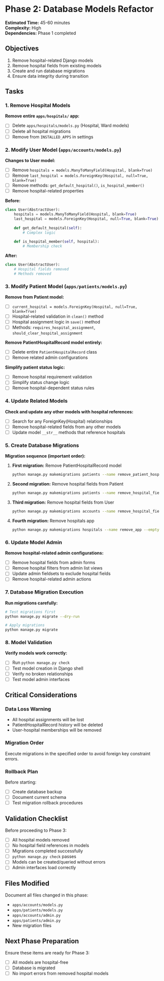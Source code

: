 # Phase 2: Database Models Refactor

**Estimated Time:** 45-60 minutes  
**Complexity:** High  
**Dependencies:** Phase 1 completed

## Objectives

1. Remove hospital-related Django models
2. Remove hospital fields from existing models
3. Create and run database migrations
4. Ensure data integrity during transition

## Tasks

### 1. Remove Hospital Models

**Remove entire `apps/hospitals/` app:**
- [ ] Delete `apps/hospitals/models.py` (Hospital, Ward models)
- [ ] Delete all hospital migrations
- [ ] Remove from `INSTALLED_APPS` in settings

### 2. Modify User Model (`apps/accounts/models.py`)

**Changes to User model:**
- [ ] Remove `hospitals = models.ManyToManyField(Hospital, blank=True)`
- [ ] Remove `last_hospital = models.ForeignKey(Hospital, null=True, blank=True)`
- [ ] Remove methods: `get_default_hospital()`, `is_hospital_member()`
- [ ] Remove hospital-related properties

**Before:**
```python
class User(AbstractUser):
    hospitals = models.ManyToManyField(Hospital, blank=True)
    last_hospital = models.ForeignKey(Hospital, null=True, blank=True)
    
    def get_default_hospital(self):
        # Complex logic
    
    def is_hospital_member(self, hospital):
        # Membership check
```

**After:**
```python
class User(AbstractUser):
    # Hospital fields removed
    # Methods removed
```

### 3. Modify Patient Model (`apps/patients/models.py`)

**Remove from Patient model:**
- [ ] `current_hospital = models.ForeignKey(Hospital, null=True, blank=True)`
- [ ] Hospital-related validation in `clean()` method
- [ ] Hospital assignment logic in `save()` method
- [ ] Methods: `requires_hospital_assignment`, `should_clear_hospital_assignment`

**Remove PatientHospitalRecord model entirely:**
- [ ] Delete entire `PatientHospitalRecord` class
- [ ] Remove related admin configurations

**Simplify patient status logic:**
- [ ] Remove hospital requirement validation
- [ ] Simplify status change logic
- [ ] Remove hospital-dependent status rules

### 4. Update Related Models

**Check and update any other models with hospital references:**
- [ ] Search for any ForeignKey(Hospital) relationships
- [ ] Remove hospital-related fields from any other models
- [ ] Update model `__str__` methods that reference hospitals

### 5. Create Database Migrations

**Migration sequence (important order):**

1. **First migration:** Remove PatientHospitalRecord model
   ```bash
   python manage.py makemigrations patients --name remove_patient_hospital_record
   ```

2. **Second migration:** Remove hospital fields from Patient
   ```bash
   python manage.py makemigrations patients --name remove_hospital_fields
   ```

3. **Third migration:** Remove hospital fields from User
   ```bash
   python manage.py makemigrations accounts --name remove_hospital_fields
   ```

4. **Fourth migration:** Remove hospitals app
   ```bash
   python manage.py makemigrations hospitals --name remove_app --empty
   ```

### 6. Update Model Admin

**Remove hospital-related admin configurations:**
- [ ] Remove hospital fields from admin forms
- [ ] Remove hospital filters from admin list views
- [ ] Update admin fieldsets to exclude hospital fields
- [ ] Remove hospital-related admin actions

### 7. Database Migration Execution

**Run migrations carefully:**
```bash
# Test migrations first
python manage.py migrate --dry-run

# Apply migrations
python manage.py migrate
```

### 8. Model Validation

**Verify models work correctly:**
- [ ] Run `python manage.py check`
- [ ] Test model creation in Django shell
- [ ] Verify no broken relationships
- [ ] Test model admin interfaces

## Critical Considerations

### Data Loss Warning
- All hospital assignments will be lost
- PatientHospitalRecord history will be deleted
- User-hospital memberships will be removed

### Migration Order
Execute migrations in the specified order to avoid foreign key constraint errors.

### Rollback Plan
Before starting:
- [ ] Create database backup
- [ ] Document current schema
- [ ] Test migration rollback procedures

## Validation Checklist

Before proceeding to Phase 3:
- [ ] All hospital models removed
- [ ] No hospital field references in models
- [ ] Migrations completed successfully
- [ ] `python manage.py check` passes
- [ ] Models can be created/queried without errors
- [ ] Admin interfaces load correctly

## Files Modified

Document all files changed in this phase:
- `apps/accounts/models.py`
- `apps/patients/models.py`
- `apps/accounts/admin.py`
- `apps/patients/admin.py`
- New migration files

## Next Phase Preparation

Ensure these items are ready for Phase 3:
- [ ] All models are hospital-free
- [ ] Database is migrated
- [ ] No import errors from removed hospital models